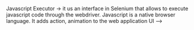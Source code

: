 Javascript Executor
-> it us an interface in Selenium that allows to execute javascript code
through the webdriver.
Javascript is a native browser language. It adds action, animation to the web
application UI --> <script>
Javascript is very powerful and it canperform a lot of actions on the web app
when regular selenium methods don't work.
! Because javascript Executor can talk directly to the browser - it does not
imitate real user behavior. Using javascript executor more than you need and
instaed of selenium methods will make your tests pass but you will be getting
false positive results.
Syntax:
JavascriptExecutor js = (JavascriptExecutor)driver:
•executeScript();
•executeAsyncSrypt();
•executeScript(script, arguments) ;
•esecuteScript(script);

- to click on the webelement
  js. executeScript ("arguments[0].click();", webelement);
  js.executeScript("document.getElementById('your id' ).click();") ;
- to type text into an input field
  js.executeScript("arguments[0].click();", webelement);
  js. executeScript ("document.getElementById( 'your id' ).click();") ;
js.executeScript("document.getElementById('your"id•;.value="text!;"):
- -to check a checkbox
  js.executeScript ("arguments [0] .checked=true;", webelement);
  -to scroll the page
  js. executeScript ("window.scrollBy(x,y) ;") ;
  to scroll to the buttom of the page
1. You need to get a height of your page
   js.executeScript("window.outerHeight");
2. Use scroll by and height of the page
   js.executeScript ("window.scrollBy(x, y) ;") ;
   *****FOR DEMO PURPOSES**水水水水水水***
   Before performing an action we will highlight the webelement that we will be
   working with next
   js. executeScript ("arguments [0].setAttribute('style', arguments[1]) ;", webelement,
   "border: 2px solid yellow");

In the utilities package we will create Helper class
public class Helper
//this class will contain all the reusable methods
//these methods should be generic, they should not be specific to some
elements

//mouse click

//js click

//is highlight
public static void highlightElement (WebElement el) {
js.executeScript ("arguments [0].setAttribute('style', arguments [1]);",
el,"border: 2px solid yellow");